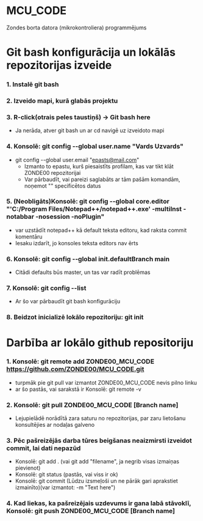 # MCU_CODE
Zondes borta datora (mikrokontroliera) programmējums

# Git bash konfigurācija un lokālās repozitorijas izveide

### 1. Instalē git bash

### 2. Izveido mapi, kurā glabās projektu

### 3. R-click(otrais peles taustiņš) -> Git bash here
  - Ja nerāda, atver git bash un ar cd navigē uz izveidoto mapi

### 4. Konsolē: git config --global user.name "Vards Uzvards" 
- git config --global user.email "epasts@mail.com"
  - Izmanto to epastu, kurš piesaistīts profilam, kas var tikt klāt ZONDE00 repozitorijai
  - Var pārbaudīt, vai pareizi saglabāts ar tām pašām komandām, noņemot "" specificētos datus

   
### 5. (Neobligāts)Konsolē: git config --global core.editor "'C:/Program Files/Notepad++/notepad++.exe' -multiInst -notabbar -nosession -noPlugin"
  - var uzstādīt notepad++ kā default teksta editoru, kad raksta commit komentāru
  - Iesaku izdarīt, jo konsoles teksta editors nav ērts

### 6. Konsolē: git config --global init.defaultBranch main
- Citādi defaults būs master, un tas var radīt problēmas

### 7. Konsolē: git config --list
- Ar šo var pārbaudīt git bash konfigurāciju

### 8. Beidzot inicializē lokālo repozitoriju: git init

# Darbība ar lokālo github repositoriju

### 1. Konsolē: git remote add ZONDE00_MCU_CODE https://github.com/ZONDE00/MCU_CODE.git
- turpmāk pie git pull var izmantot ZONDE00_MCU_CODE nevis pilno linku 
- ar šo pastās, vai sarakstā ir Konsolē: git remote -v

### 2. Konsolē: git pull ZONDE00_MCU_CODE [Branch name]
- Lejupielādē norādītā zara saturu no repozitorijas, par zaru lietošanu konsultējies ar nodaļas galveno

### 3. Pēc pašreizējās darba tūres beigšanas neaizmirsti izveidot commit, lai dati nepazūd
- Konsolē: git add . (vai git add "filename", ja negrib visas izmaiņas pievienot)
- Konsolē: git status (pastās, vai viss ir ok)
- Konsolē: git commit (Lūdzu izsmeļoši un ne pārāk gari aprakstiet izmainīto)(var izmantot: -m "Text here")
   
### 4. Kad liekas, ka pašreizējais uzdevums ir gana labā stāvoklī, Konsolē: git push ZONDE00_MCU_CODE [Branch name]
